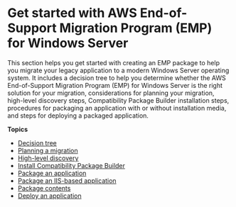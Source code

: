 # Get started with AWS End\-of\-Support Migration Program \(EMP\) for Windows Server<a name="emp-getting-started"></a>

This section helps you get started with creating an EMP package to help you migrate your legacy application to a modern Windows Server operating system\. It includes a decision tree to help you determine whether the AWS End\-of\-Support Migration Program \(EMP\) for Windows Server is the right solution for your migration, considerations for planning your migration, high\-level discovery steps, Compatibility Package Builder installation steps, procedures for packaging an application with or without installation media, and steps for deploying a packaged application\.

**Topics**
+ [Decision tree](emp-decision-tree.md)
+ [Planning a migration](emp-planning.md)
+ [High\-level discovery](emp-high-level-discovery.md)
+ [Install Compatibility Package Builder](emp-install-compatibility-package-builder.md)
+ [Package an application](emp-packaging-model.md)
+ [Package an IIS\-based application](emp-iis-packaging.md)
+ [Package contents](emp-package-contents.md)
+ [Deploy an application](emp-deploy.md)